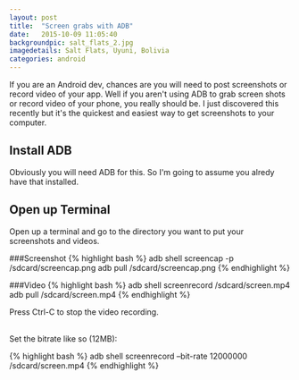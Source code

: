 ```yaml
---
layout: post
title:  "Screen grabs with ADB"
date:   2015-10-09 11:05:40
backgroundpic: salt_flats_2.jpg
imagedetails: Salt Flats, Uyuni, Bolivia
categories: android
---
```


If you are an Android dev, chances are you will need to post screenshots or record video of your app.  Well if you aren't using ADB to grab screen shots or record video of your phone, you really should be.  I just discovered this recently but it's the quickest and easiest way to get screenshots to your computer.

## Install ADB
Obviously you will need ADB for this.  So I'm going to assume you alredy have that installed.  

## Open up Terminal
Open up a terminal and go to the directory you want to put your screenshots and videos.

###Screenshot
{% highlight bash %}
adb shell screencap -p /sdcard/screencap.png
adb pull /sdcard/screencap.png
{% endhighlight %}

###Video
{% highlight bash %}
adb shell screenrecord /sdcard/screen.mp4
adb pull /sdcard/screen.mp4
{% endhighlight %}

Press Ctrl-C to stop the video recording.

<br>
Set the bitrate like so (12MB):

{% highlight bash %}
adb shell screenrecord –bit-rate 12000000 /sdcard/screen.mp4
{% endhighlight %}
